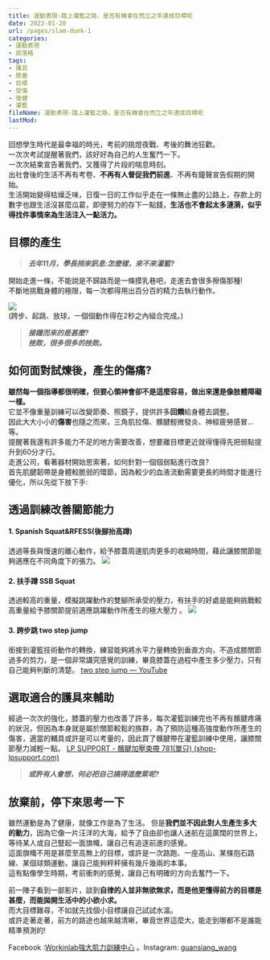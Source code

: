 ```yaml
---
title: 運動表現-踏上灌籃之路，是否有機會在而立之年達成目標呢
date: 2022-01-20
url: /pages/slam-dunk-1
categories:
- 運動表現
- 部落格
tags:
- 護具
- 膝蓋
- 目標
- 受傷
- 復健
- 灌籃
fileName: 運動表現-踏上灌籃之路，是否有機會在而立之年達成目標呢
lastMod: 
---
```

回想學生時代是最幸福的時光，考前的挑燈夜戰、考後的舞池狂歡。  
一次次考試提醒著我們，該好好為自己的人生奮鬥一下。  
一次次結束宣告著我們，又獲得了片段的喘息時刻。  
出社會後的生活不再有考卷、**不再有人督促我們前進**、不再有鐘聲宣告假期的開始。  
生活開始變得枯燥乏味，日復一日的工作似乎走在一條無止盡的公路上，存款上的數字也跟生活沒甚麼瓜葛，即便努力的存下一點錢，**生活也不會起太多漣漪，似乎得找件事情來為生活注入一點活力。**

## 目標的產生
> **_去年11月，學長捎來訊息:怎麼樣，來不來灌籃?_**

開始走進一條，不能說是不歸路而是一條摸乳巷吧，走進去會很多擦傷那種!  
不斷地挑戰身體的極限，每一次都得用出百分百的精力去執行動作。

![](https://cdn.jsdelivr.net/gh/xiang0805/blogimage/img/踏上灌籃之路-1.jpeg)  
(跨步、起跳、放球，一個個動作得在2秒之內組合完成。)

> **_接踵而來的是甚麼?  
> 挫敗，很多很多的挫敗。_**

## 如何面對試煉後，產生的傷痛?

**雖然每一個指導都很明確，但要心領神會卻不是這麼容易，做出來還是像肢體障礙一樣。**   
它並不像重量訓練可以改變節奏、照鏡子，提供許多**回饋**給身體去調整。  
因此大大小小的**傷害**也隨之而來，三角肌拉傷、髕腱輕微發炎、神經疲勞感冒…等。  
提醒著我還有許多能力不足的地方需要改善，想要離目標更近就得懂得先把弱點提升到60分才行。  
走進公司，看著器材開始思索著，如何針對一個個弱點進行改良?  
首先肌腱韌帶是身體較脆弱的環節，因為較少的血液流動需要更長的時間才能進行優化，所以先從下肢下手:

## 透過訓練改善關節能力

#### 1. Spanish Squat&RFESS(後腳抬高蹲)

透過等長與慢速的離心動作，給予膝蓋周邊肌肉更多的收縮時間，藉此讓膝關節能夠適應在不同角度下的張力。
![](https://cdn.jsdelivr.net/gh/xiang0805/blogimage/img/踏上灌籃之路-2.jpeg)

#### 2. 扶手蹲 SSB Squat

透過較高的重量，模擬跳躍動作的雙腳所承受的壓力，有扶手的好處是能夠挑戰較高重量給予膝關節提前適應跳躍動作所產生的極大壓力 。
![](https://cdn.jsdelivr.net/gh/xiang0805/blogimage/img/踏上灌籃之路-3.jpeg)

#### 3. 跨步跳 two step jump

銜接到灌籃技術動作的轉換，練習能夠將水平力量轉換到垂直方向，不造成膝關節過多的剪力，是一個非常講究感覺的訓練，畢竟膝蓋在過程中產生多少壓力，只有自己能夠判斷的清楚。
[two step jump — YouTube](https://www.youtube.com/watch?v=2bF72m2mJuc&t=14s)

## 選取適合的護具來輔助

經過一次次的強化，膝蓋的壓力也改善了許多，每次灌籃訓練完也不再有髕腱疼痛的狀況，但因為本身就是屬於關節較鬆的族群，為了預防這種高強度動作所產生的傷害，適當的輔具或許是可以考量的，因此買了髕腱帶在灌籃訓練中使用，讓膝關節壓力減輕一點。
[LP SUPPORT - 髕腱加壓束帶 781(單只) (shop-lpsupport.com)](https://www.shop-lpsupport.com/products/781-1)

> **_或許有人會想，何必把自己搞得這麼累呢?_**

## 放棄前，停下來思考一下

雖然運動是為了健康，就像工作是為了生活。
但是**我們並不因此對人生產生多大的動力**，因為它像一片汪洋的大海，給予了自由卻也讓人迷航在這廣闊的世界上，等待某人或自己豎起一面旗幟，讓自己有追逐前進的感覺。  
這面旗幟不用是甚麼至高無上的目標，或許是一次路跑、一座高山、某條抱石路線、某個球類運動，讓自己能夠秤秤擁有幾斤幾兩的本事。  
這有點像學生時期，考前衝刺的感覺，讓自己有明確的方向去奮鬥一下。  
  
前一陣子看到一部影片，談到**自律的人並非無欲無求，而是他更懂得前方的目標是甚麼，而能拋開生活中的小欲小求。**  
而大目標難尋，不如就先找個小目標讓自己試試水溫。  
或許走著走著，前方的路途也越來越清晰，畢竟世界這麼大，能走到哪都不是誰能精準預測的!

Facebook :[Workinlab強大肌力訓練中心](https://www.facebook.com/workinlab2018)  。Instagram:  [guansiang_wang](https://www.instagram.com/guansiang_wang/)
